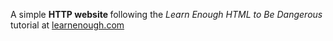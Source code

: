 <p>
  A simple <strong> HTTP website </strong> following the 
  <em> Learn Enough HTML to Be Dangerous </em> tutorial at
  <a href="https://www.learnenough.com/html-tutorial/html_intro#">learnenough.com </a>
</p>